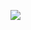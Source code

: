 <!--
id: 31965022509
link: http://blog.hengkiardo.com/post/31965022509/html5-past-present-and-future
slug: html5-past-present-and-future
date: Fri Sep 21 2012 10:06:14 GMT+0700 (WIT)
publish: 2012-09-021
tags: 
title: HTML5: Past, Present and Future
-->


![](http://24.media.tumblr.com/tumblr_maojaeviRW1qblnnoo1_1280.jpg)

